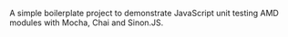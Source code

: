 A simple boilerplate project to demonstrate JavaScript unit testing AMD modules with Mocha, Chai and Sinon.JS.
